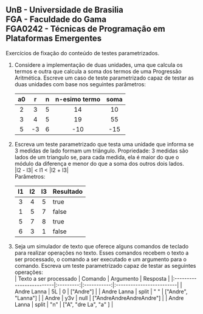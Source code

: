UnB - Universidade de Brasilia  
FGA - Faculdade do Gama  
FGA0242 - Técnicas de Programação em Plataformas Emergentes  
---

Exercícios de fixação do conteúdo de testes parametrizados.

1. Considere a implementação de duas unidades, uma que calcula os termos 
   e outra que calcula a soma dos termos de uma Progressão Aritmética. 
   Escreve um caso de teste parametrizado capaz de testar as duas unidades
   com base nos seguintes parâmetros:
   
   |  a0  |  r  |  n  |  n-esimo termo  |  soma  |
   |:----:|:---:|:---:|:---------------:|:------:|
   |   2  |  3  |  5  |        14       |    10  |
   |   3  |  4  |  5  |        19       |    55  |
   |   5  | -3  |  6  |       -10       |   -15  |
   
   
2. Escreva um teste parametrizado que testa uma unidade que informa se 
   3 medidas de lado formam um triângulo. Propriedade: 3 medidas são lados
   de um triangulo se, para cada medida, ela é maior do que o módulo da 
   diferença e menor do que a soma dos outros dois lados.  
   |l2 - l3| < l1 < |l2 + l3|   
   Parâmetros:
   
   |  l1  |  l2  |  l3  |  Resultado  |
   |:----:|:----:|:----:|:------------|
   |   3  |   4  |   5  |    true     |
   |   1  |   5  |   7  |   false     |
   |   5  |   7  |   8  |    true     |
   |   6  |   3  |   1  |   false     |
   
   
3. Seja um simulador de texto que oferece alguns comandos de teclado para
   realizar operações no texto. Esses comandos recebem o texto a ser processado, 
   o comando a ser executado e um argumento para o comando. Escreva um teste 
   parametrizado capaz de testar as seguintes operações:  
   |  Texto a ser processado  |  Comando  |  Argumento  |  Resposta                |
   |:-------------------------|:---------:|:-----------:|:-------------------------|
   |  Andre Lanna             |    5L     |      0      | ["Andre"]                |
   |  Andre Lanna             |   split   |     " "     | ["Andre", "Lanna"]       |
   |  Andre                   |   y3v     |    null     | ["AndreAndreAndreAndre"] |
   |  Andre Lanna             |   split   |     "n"     | ["A", "dre La", "a" ]    |

